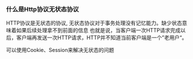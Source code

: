 ### 什么是Http协议无状态协议
HTTP协议是无状态的协议,
无状态协议对于事务处理没有记忆能力。缺少状态意味着如果后续处理拿不到前面的信息
也就是说，当客户端一次HTTP请求完成以后，客户端再发送一次HTTP请求，HTTP并不知道当前客户端是一个”老用户“。

可以使用Cookie、Session来解决无状态的问题